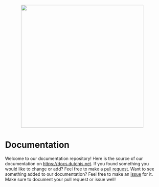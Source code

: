 <p align="center"><a href="https://dutchis.net" target="_blank"><img src="https://cdn.dutchis.net/dutchis/banner-white.svg" width="400"></a></p>

# Documentation
Welcome to our documentation repository! Here is the source of our documentation on https://docs.dutchis.net. If you found something you would like to change or add? Feel free to make a [pull request](https://github.com/DutchIS/documentation/pulls). Want to see something added to our documentation? Feel free to make an [issue](https://github.com/DutchIS/documentation/issues) for it. Make sure to document your pull request or issue well!
